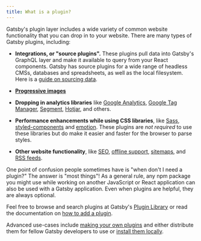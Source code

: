 ```yaml
---
title: What is a plugin?
---
```


Gatsby's plugin layer includes a wide variety of common website functionality that you can drop in to your website. There are many types of Gatsby plugins, including:

- **Integrations, or "source plugins".** These plugins pull data into Gatsby's GraphQL layer and make it available to query from your React components. Gatsby has source plugins for a wide range of headless CMSs, databases and spreadsheets, as well as the local filesystem. Here is a [guide on sourcing data](https://www.gatsbyjs.com/docs/how-to/sourcing-data/).

- **[Progressive images](/plugins/gatsby-plugin-image/?=gatsby-plugin-image)**

- **Dropping in analytics libraries** like [Google Analytics](/plugins/gatsby-plugin-google-analytics/), [Google Tag Manager](/plugins/gatsby-plugin-google-tagmanager), [Segment](/plugins/gatsby-plugin-segment-js), [Hotjar](/plugins/gatsby-plugin-hotjar/), and others.

- **Performance enhancements while using CSS libraries**, like [Sass](/plugins/gatsby-plugin-sass/?=sass), [styled-components](/plugins/gatsby-plugin-styled-components/?=styled-comp) and [emotion](plugins/gatsby-plugin-styled-components/?=emotion). These plugins are _not required_ to use these libraries but do make it easier and faster for the browser to parse styles.

- **Other website functionality**, like [SEO](/plugins/?=seo), [offline support](/plugins/gatsby-plugin-offline/), [sitemaps](/plugins/gatsby-plugin-sitemap/), and [RSS feeds](/plugins/gatsby-plugin-feed/).

One point of confusion people sometimes have is "when don't I need a plugin?" The answer is "most things"! As a general rule, any npm package you might use while working on another JavaScript or React application can also be used with a Gatsby application. Even when plugins are helpful, they are always optional.

Feel free to browse and search plugins at Gatsby's [Plugin Library](/plugins/) or read the documentation on [how to add a plugin](/docs/how-to/plugins-and-themes/using-a-plugin-in-your-site/).

Advanced use-cases include [making your own plugins](/docs/creating-plugins/) and either distribute them for fellow Gatsby developers to use or [install them locally](/docs/loading-plugins-from-your-local-plugins-folder/).
